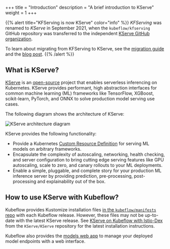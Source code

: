 +++
title = "Introduction"
description = "A brief introduction to KServe"
weight = 1
+++

{{% alert title="KFServing is now KServe" color="info" %}}
_KFServing_ was renamed to _KServe_ in September 2021, when the `kubeflow/kfserving` GitHub repository was transferred to the independent [KServe GitHub organization](https://github.com/kserve).

To learn about migrating from KFServing to KServe, see the [migration guide](https://kserve.github.io/website/0.13/admin/migration/) and the [blog post](https://blog.kubeflow.org/release/official/2021/09/27/kfserving-transition.html).
{{% /alert %}}

## What is KServe?

[KServe](https://kserve.github.io/website/latest/) is an [open-source](https://github.com/kserve/kserve) project that enables serverless inferencing on Kubernetes.
KServe provides performant, high abstraction interfaces for common machine learning (ML) frameworks like TensorFlow, XGBoost, scikit-learn, PyTorch, and ONNX to solve production model serving use cases.

The following diagram shows the architecture of KServe:

<img src="/docs/external-add-ons/kserve/pics/kserve-architecture.png"
     alt="KServe architecture diagram"
     class="p-2"></img>

KServe provides the following functionality:
 
- Provide a Kubernetes [Custom Resource Definition](https://kubernetes.io/docs/concepts/extend-kubernetes/api-extension/custom-resources/) for serving ML models on arbitrary frameworks.
- Encapsulate the complexity of autoscaling, networking, health checking, and server configuration to bring cutting edge serving features like GPU autoscaling, scale to zero, and canary rollouts to your ML deployments.
- Enable a simple, pluggable, and complete story for your production ML inference server by providing prediction, pre-processing, post-processing and explainability out of the box.

## How to use KServe with Kubeflow?

Kubeflow provides Kustomize installation files [in the `kubeflow/manifests` repo](https://github.com/kubeflow/manifests/tree/master/contrib/kserve) with each Kubeflow release.
However, these files may not be up-to-date with the latest KServe release.
See [KServe on Kubeflow with Istio-Dex](https://github.com/KServe/KServe/tree/master/docs/samples/istio-dex) from the `KServe/KServe` repository for the latest installation instructions.

Kubeflow also provides the [models web app](/docs/external-add-ons/kserve/webapp/) to manage your deployed model endpoints with a web interface.